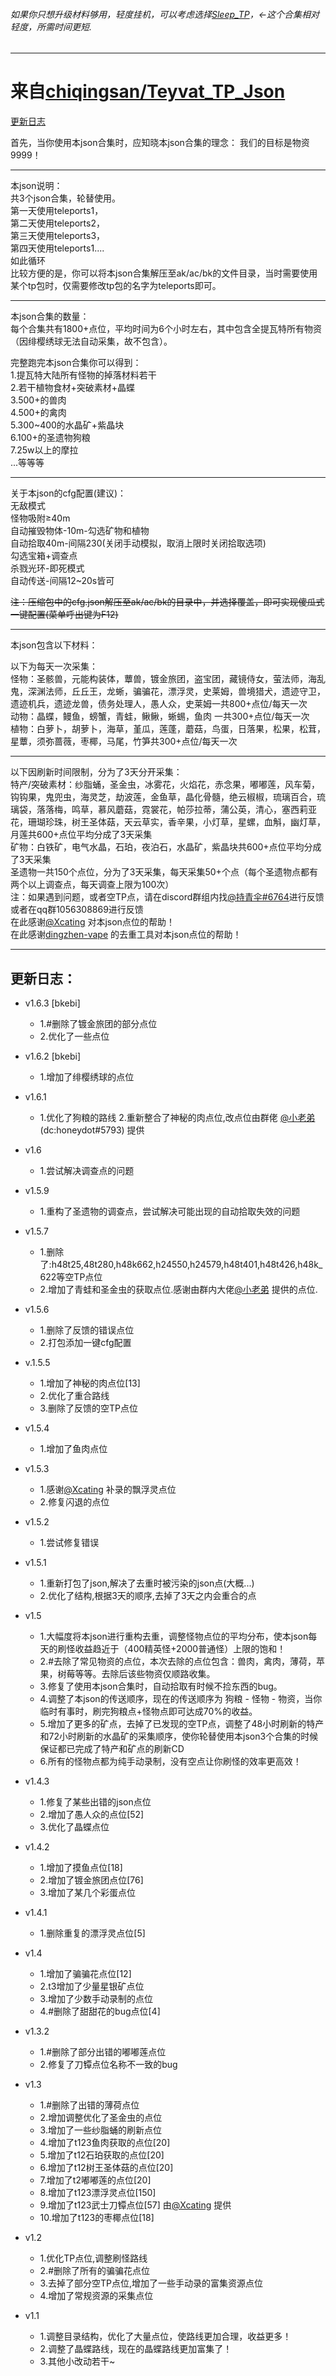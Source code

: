 ###### 如果你只想升级材料够用，轻度挂机，可以考虑选择[Sleep_TP](../%E3%80%90%E7%9D%A1%E7%9C%A0_TP%E3%80%91Sleep_TP)，←这个合集相对轻度，所需时间更短.   
---
# 来自[chiqingsan/Teyvat_TP_Json](https://github.com/chiqingsan/Teyvat_TP_Json)

[更新日志](#更新日志)

首先，当你使用本json合集时，应知晓本json合集的理念：
我们的目标是物资9999！

---
本json说明：   
共3个json合集，轮替使用。   
第一天使用teleports1，   
第二天使用teleports2，   
第三天使用teleports3，   
第四天使用teleports1....   
如此循环   
比较方便的是，你可以将本json合集解压至ak/ac/bk的文件目录，当时需要使用某个tp包时，仅需要修改tp包的名字为teleports即可。

---
本json合集的数量：   
每个合集共有1800+点位，平均时间为6个小时左右，其中包含全提瓦特所有物资（因绯樱绣球无法自动采集，故不包含）。   

完整跑完本json合集你可以得到：   
1.提瓦特大陆所有怪物的掉落材料若干   
2.若干植物食材+突破素材+晶蝶   
3.500+的兽肉   
4.500+的禽肉   
5.300~400的水晶矿+紫晶块   
6.100+的圣遗物狗粮   
7.25w以上的摩拉   
...等等等  

---
关于本json的cfg配置(建议)：   
无敌模式   
怪物吸附≥40m   
自动摧毁物体-10m-勾选矿物和植物   
自动拾取40m-间隔230(关闭手动模拟，取消上限时关闭拾取选项)   
勾选宝箱+调查点   
杀戮光环-即死模式   
自动传送-间隔12~20s皆可   

 ~~注：压缩包中的cfg.json解压至ak/ac/bk的目录中，并选择覆盖，即可实现傻瓜式一键配置(菜单呼出键为F12)~~   

---
本json包含以下材料：   

以下为每天一次采集：   
怪物：圣骸兽，元能构装体，蕈兽，镀金旅团，盗宝团，藏镜侍女，萤法师，海乱鬼，深渊法师，丘丘王，龙蜥，骗骗花，漂浮灵，史莱姆，兽境猎犬，遗迹守卫，遗迹机兵，遗迹龙兽，债务处理人，愚人众，史莱姆一共800+点位/每天一次   
动物：晶蝶，鳗鱼，螃蟹，青蛙，鳅鳅，蜥蜴，鱼肉  一共300+点位/每天一次   
植物：白萝卜，胡萝卜，海草，堇瓜，莲蓬，蘑菇，鸟蛋，日落果，松果，松茸，星蕈，须弥蔷薇，枣椰，马尾，竹笋共300+点位/每天一次

---
以下因刷新时间限制，分为了3天分开采集：   
特产/突破素材：纱脂蛹，圣金虫，冰雾花，火焰花，赤念果，嘟嘟莲，风车菊，钩钩果，鬼兜虫，海灵芝，劫波莲，金鱼草，晶化骨髓，绝云椒椒，琉璃百合，琉璃袋，落落梅，鸣草，慕风蘑菇，霓裳花，帕莎拉蒂，蒲公英，清心，塞西莉亚花，珊瑚珍珠，树王圣体菇，天云草实，香辛果，小灯草，星螺，血斛，幽灯草，月莲共600+点位平均分成了3天采集   
矿物：白铁矿，电气水晶，石珀，夜泊石，水晶矿，紫晶块共600+点位平均分成了3天采集   
圣遗物一共150个点位，分为了3天采集，每天采集50+个点（每个圣遗物点都有两个以上调查点，每天调查上限为100次）   
注：如果遇到问题，或者空TP点，请在discord群组内找[@持青伞#6764](https://github.com/chiqingsan)进行反馈或者在qq群1056308869进行反馈   
在此感谢[@Xcating](https://github.com/Xcating) 对本json点位的帮助！   
在此感谢[dingzhen-vape](https://github.com/dingzhen-vape) 的去重工具对本json点位的帮助！   

---
## 更新日志：

* v1.6.3 [bkebi]
  * 1.#删除了镀金旅团的部分点位
  * 2.优化了一些点位   
   
* v1.6.2 [bkebi]
  * 1.增加了绯樱绣球的点位   

* v1.6.1
  * 1.优化了狗粮的路线
2.重新整合了神秘的肉点位,改点位由群佬 [@小老弟](https://github.com/honeydot)(dc:honeydot#5793) 提供   

* v1.6
  * 1.尝试解决调查点的问题   

* v1.5.9
  * 1.重构了圣遗物的调查点，尝试解决可能出现的自动拾取失效的问题

* v1.5.7
  * 1.删除了:h48t25,48t280,h48k662,h24550,h24579,h48t401,h48t426,h48k_622等空TP点位
  * 2.增加了青蛙和圣金虫的获取点位.感谢由群内大佬[@小老弟](https://github.com/honeydot) 提供的点位.   

* v1.5.6
  * 1.删除了反馈的错误点位
  * 2.打包添加一键cfg配置   

* v.1.5.5
  * 1.增加了神秘的肉点位[13]
  * 2.优化了重合路线
  * 3.删除了反馈的空TP点位   

* v1.5.4
  * 1.增加了鱼肉点位   

* v1.5.3
  * 1.感谢[@Xcating](https://github.com/Xcating) 补录的飘浮灵点位
  * 2.修复闪退的点位   

* v1.5.2
  * 1.尝试修复错误   

* v1.5.1
  * 1.重新打包了json,解决了去重时被污染的json点(大概...)
  * 2.优化了结构,根据3天的顺序,去掉了3天之内会重合的点   

* v1.5
  * 1.大幅度将本json进行重构去重，调整怪物点位的平均分布，使本json每天的刷怪收益趋近于（400精英怪+2000普通怪）上限的饱和！
  * 2.#去除了常见物资的点位，本次去除的点位包含：兽肉，禽肉，薄荷，苹果，树莓等等。去除后该些物资仅顺路收集。
  * 3.修复了使用本json合集时，自动拾取有时候不捡东西的bug。
  * 4.调整了本json的传送顺序，现在的传送顺序为 狗粮 - 怪物 - 物资，当你临时有事时，刷完狗粮点+怪物点即可达成70%的收益。
  * 5.增加了更多的矿点，去掉了已发现的空TP点，调整了48小时刷新的特产和72小时刷新的水晶矿的采集顺序，使你轮替使用本json3个合集的时候保证都已完成了特产和矿点的刷新CD
  * 6.所有的怪物点都为纯手动录制，没有空点让你刷怪的效率更高效！   

* v1.4.3
  * 1.修复了某些出错的json点位
  * 2.增加了愚人众的点位[52]
  * 3.优化了晶蝶点位   

* v1.4.2
  * 1.增加了摸鱼点位[18]
  * 2.增加了镀金旅团点位[76]
  * 3.增加了某几个彩蛋点位   

* v1.4.1
  * 1.删除重复的漂浮灵点位[5]   

* v1.4
  * 1.增加了骗骗花点位[12]
  * 2.t3增加了少量星银矿点位
  * 3.增加了少数手动录制的点位
  * 4.#删除了甜甜花的bug点位[4]   

* v1.3.2
  * 1.#删除了部分出错的嘟嘟莲点位
  * 2.修复了刀镡点位名称不一致的bug   

* v1.3
  * 1.#删除了出错的薄荷点位
  * 2.增加调整优化了圣金虫的点位
  * 3.增加了一些纱脂蛹的刷新点位
  * 4.增加了t123鱼肉获取的点位[20]
  * 5.增加了t12石珀获取的点位[20]
  * 6.增加了t12树王圣体菇的点位[20]
  * 7.增加了t2嘟嘟莲的点位[20]
  * 8.增加了t123漂浮灵点位[150]
  * 9.增加了t123武士刀镡点位[57] 由[@Xcating](https://github.com/Xcating) 提供
  * 10.增加了t123的枣椰点位[18]   

* v1.2
  * 1.优化TP点位,调整刷怪路线
  * 2.#删除了所有的骗骗花点位
  * 3.去掉了部分空TP点位,增加了一些手动录的富集资源点位
  * 4.增加了常规资源的采集点位   

* v1.1  
  * 1.调整目录结构，优化了大量点位，使路线更加合理，收益更多！
  * 2.调整了晶蝶路线，现在的晶蝶路线更加富集了！
  * 3.其他小改动若干~